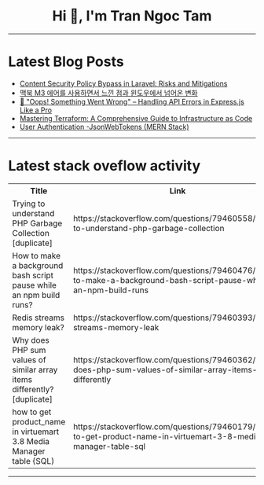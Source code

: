 <h1 align="center">Hi 👋, I'm Tran Ngoc Tam</h1>

---

# Latest Blog Posts 
<!-- BLOG-POST-LIST:START -->
- [Content Security Policy Bypass in Laravel: Risks and Mitigations](https://dev.to/pentest_testing_corp/content-security-policy-bypass-in-laravel-risks-and-mitigations-344m)
- [맥북 M3 에어를 사용하면서 느낀 점과 윈도우에서 넘어온 변화](https://dev.to/technomart/maegbug-m3-eeo-3obf)
- [🚀 &quot;Oops! Something Went Wrong&quot; – Handling API Errors in Express.js Like a Pro](https://dev.to/skillnter/oops-something-went-wrong-handling-api-errors-in-expressjs-like-a-pro-2jia)
- [Mastering Terraform: A Comprehensive Guide to Infrastructure as Code](https://dev.to/wasii/mastering-terraform-a-comprehensive-guide-to-infrastructure-as-code-3638)
- [User Authentication -JsonWebTokens &lpar;MERN Stack&rpar;](https://dev.to/shaikr786/user-authentication-jsonwebtokens-mern-stack-1ipk)
<!-- BLOG-POST-LIST:END -->

---

# Latest stack oveflow activity
<table>
  <tr><th>Title</th><th>Link</th></tr>
  <!-- STACKOVERFLOW:START --><tr><td>Trying to understand PHP Garbage Collection [duplicate]</td><td>https://stackoverflow.com/questions/79460558/trying-to-understand-php-garbage-collection</td></tr><tr><td>How to make a background bash script pause while an npm build runs?</td><td>https://stackoverflow.com/questions/79460476/how-to-make-a-background-bash-script-pause-while-an-npm-build-runs</td></tr><tr><td>Redis streams memory leak?</td><td>https://stackoverflow.com/questions/79460393/redis-streams-memory-leak</td></tr><tr><td>Why does PHP sum values of similar array items differently? [duplicate]</td><td>https://stackoverflow.com/questions/79460362/why-does-php-sum-values-of-similar-array-items-differently</td></tr><tr><td>how to get product_name in virtuemart 3.8 Media Manager table {SQL&rpar;</td><td>https://stackoverflow.com/questions/79460179/how-to-get-product-name-in-virtuemart-3-8-media-manager-table-sql</td></tr><!-- STACKOVERFLOW:END -->
</table>

---


